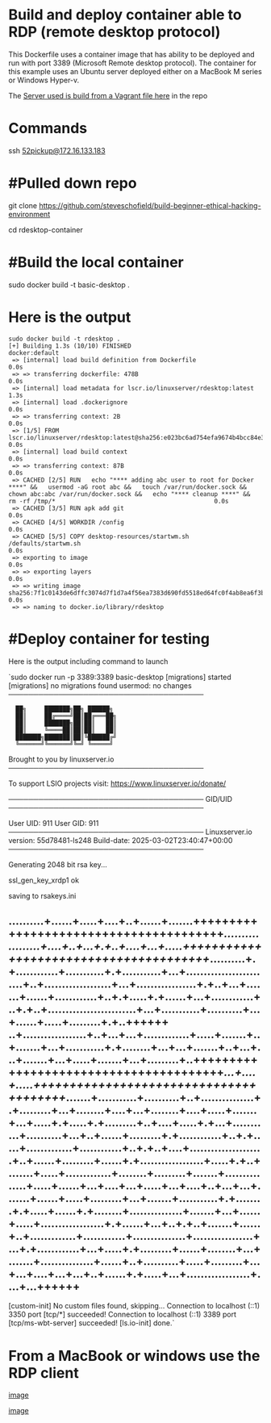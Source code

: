 # Build and deploy container able to RDP (remote desktop protocol)

This Dockerfile uses a container image that has ability to be deployed and run with port 3389 (Microsoft Remote desktop protocol).  The container for this example uses an Ubuntu server deployed either on a MacBook M series or Windows Hyper-v.    

The [Server used is build from a Vagrant file here](MacBook-M-Series-vagrant-ubuntu-2204) in the repo

# Commands

ssh 52pickup@172.16.133.183 

# **#Pulled down repo**

git clone https://github.com/steveschofield/build-beginner-ethical-hacking-environment

cd rdesktop-container

# **#Build the local container**

sudo docker build -t basic-desktop .

# **Here is the output**

```
sudo docker build -t rdesktop .
[+] Building 1.3s (10/10) FINISHED                                                                                                                                                                                                                             docker:default
 => [internal] load build definition from Dockerfile                                                                                                                                                                                                                     0.0s
 => => transferring dockerfile: 478B                                                                                                                                                                                                                                     0.0s
 => [internal] load metadata for lscr.io/linuxserver/rdesktop:latest                                                                                                                                                                                                     1.3s
 => [internal] load .dockerignore                                                                                                                                                                                                                                        0.0s
 => => transferring context: 2B                                                                                                                                                                                                                                          0.0s
 => [1/5] FROM lscr.io/linuxserver/rdesktop:latest@sha256:e023bc6ad754efa9674b4bcc84e3628b2437a0dbe0546fb2367a066ea22c461d                                                                                                                                               0.0s
 => [internal] load build context                                                                                                                                                                                                                                        0.0s
 => => transferring context: 87B                                                                                                                                                                                                                                         0.0s
 => CACHED [2/5] RUN   echo "**** adding abc user to root for Docker ****" &&   usermod -aG root abc &&   touch /var/run/docker.sock &&   chown abc:abc /var/run/docker.sock &&   echo "**** cleanup ****" &&   rm -rf /tmp/*                                            0.0s
 => CACHED [3/5] RUN apk add git                                                                                                                                                                                                                                         0.0s
 => CACHED [4/5] WORKDIR /config                                                                                                                                                                                                                                         0.0s
 => CACHED [5/5] COPY desktop-resources/startwm.sh /defaults/startwm.sh                                                                                                                                                                                                  0.0s
 => exporting to image                                                                                                                                                                                                                                                   0.0s
 => => exporting layers                                                                                                                                                                                                                                                  0.0s
 => => writing image sha256:7f1c0143de6dffc3074d7f1d7a4f56ea7383d690fd5518ed64fc0f4ab8ea6f3b                                                                                                                                                                             0.0s
 => => naming to docker.io/library/rdesktop                                                   
```

# **#Deploy container for testing**

Here is the output including command to launch

`sudo docker run -p 3389:3389 basic-desktop
[migrations] started
[migrations] no migrations found
usermod: no changes
───────────────────────────────────────

      ██╗     ███████╗██╗ ██████╗
      ██║     ██╔════╝██║██╔═══██╗
      ██║     ███████╗██║██║   ██║
      ██║     ╚════██║██║██║   ██║
      ███████╗███████║██║╚██████╔╝
      ╚══════╝╚══════╝╚═╝ ╚═════╝

   Brought to you by linuxserver.io
───────────────────────────────────────

To support LSIO projects visit:
https://www.linuxserver.io/donate/

───────────────────────────────────────
GID/UID
───────────────────────────────────────

User UID:    911
User GID:    911
───────────────────────────────────────
Linuxserver.io version: 55d78481-ls248
Build-date: 2025-03-02T23:40:47+00:00
───────────────────────────────────────
  

Generating 2048 bit rsa key...

ssl_gen_key_xrdp1 ok

saving to rsakeys.ini

..........+......+.....+....+..+......+.......+++++++++++++++++++++++++++++++++++++++*...................+....+..+...+.+..+....+...+.....+++++++++++++++++++++++++++++++++++++++*..........+.+............+...........+.+...........+...+.........................+..+...................+...+.................+.+..+...+.......+......+............+..+.+.....+.+......+...+............+..+.+..+.........................+...+...........+..........+...+......+.....+.........+.+..++++++
..+..................+..+...+...+.............+.....+.......+..+.......+...+...........+.+........+...+...+.......+..+...+...+.......+...+.....+.......+...+.........+..+++++++++++++++++++++++++++++++++++++++*...+....+.....+++++++++++++++++++++++++++++++++++++++*.......+...........+..........+..+...............+.+.........+...+........+....+...+........+....+.....+.......+...+.....+.+.....+.+.........+..+....+.....+.+...+...........+..........+...+..+......+.........+.+............+..+.+.....+.............+............+..+.+..+....+.....................+..+......+.........+......+.+..................+.....+.+..+.......+.....+.............+........+.........+.......+...............+.....+......+...+....+...+.....+...+....+..+...+...+.......+......+.....+.........+...+.......+...........+.+........+.+.....+......+.+........+...............+.......+...+......+.....+..................+.+......+...+..+.+..+.......+......+..+.............+............+...............+.................+...+.+............+...+.....+.+.........+......+........+...+.......+...............+......+..+..........+.....+.........+...+...+....+...+...+..+......+.+.....+...+..................+....+...++++++
-----
[custom-init] No custom files found, skipping...
Connection to localhost (::1) 3350 port [tcp/*] succeeded!
Connection to localhost (::1) 3389 port [tcp/ms-wbt-server] succeeded!
[ls.io-init] done.`

# From a MacBook or windows use the RDP client

[image](build-beginner-ethical-hacking-environment/images/rdesktop-container/rdesktop-login.png)

[image](build-beginner-ethical-hacking-environment/images/rdesktop-container/rdesktop-desktop.png)


